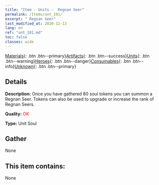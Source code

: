 ```yaml
---
title: "Item - Units -  Regnan Seer"
permalink: /Items/unt_101/
excerpt: " Regnan Seer"
last_modified_at: 2020-12-13
lang: en
ref: "unt_101.md"
toc: false
classes: wide
---
```

 [Materials](/Items/){: .btn .btn--primary}[Artifacts](/Items/Artifacts/){: .btn .btn--success}[Units](/Items/Units/){: .btn .btn--warning}[Heroes](/Items/Heroes/){: .btn .btn--danger}[Consumables](/Items/Consumables/){: .btn .btn--info}[Unknown](/Items/Unknown/){: .btn .btn--primary}

## Details
 **Description:** Once you have gathered 80 soul tokens you can summon a Regnan Seer. Tokens can also be used to upgrade or increase the rank of Regnan Seers.

 **Quality:** <span style="color: #FF0000">OK</span>

 **Type:** Unit Soul

## Gather

  None

## This item contains:

  None

